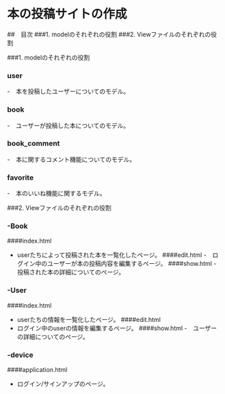 # 本の投稿サイトの作成


##　目次
###1. modelのそれぞれの役割
###2. Viewファイルのそれぞれの役割


###1. modelのそれぞれの役割

### user
-　本を投稿したユーザーについてのモデル。
### book
-　ユーザーが投稿した本についてのモデル。
### book_comment
-　本に関するコメント機能についてのモデル。
### favorite
-　本のいいね機能に関するモデル。


###2. Viewファイルのそれぞれの役割

### -Book
####index.html
-  userたちによって投稿された本を一覧化したページ。
####edit.html
-　ログイン中のユーザーが本の投稿内容を編集するページ。
####show.html
-　投稿された本の詳細についてのページ。

### -User
####index.html
-  userたちの情報を一覧化したページ。
####edit.html
-  ログイン中のuserの情報を編集するページ。
####show.html
-　ユーザーの詳細についてのページ。

### -device
####application.html
-  ログイン/サインアップのページ。
